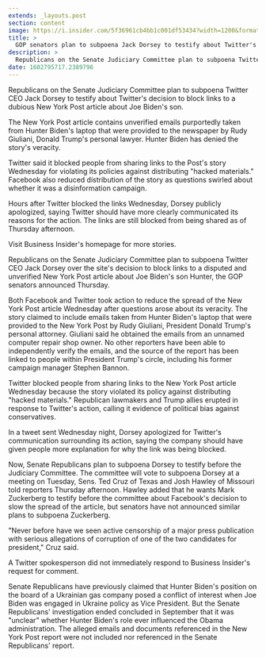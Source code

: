 ```yaml
--- 
extends: _layouts.post 
section: content 
image: https://i.insider.com/5f36961cb4bb1c001df53434?width=1200&format=jpeg 
title: > 
  GOP senators plan to subpoena Jack Dorsey to testify about Twitter's decision to block the link to an unverified and dubious story about Hunter Biden's emails 
description: > 
  Republicans on the Senate Judiciary Committee plan to subpoena Twitter CEO Jack Dorsey to testify about Twitter's decision to block links to a dubious New York Post article about Joe Biden's son.The New York Post article contains unverified emails purportedly taken from Hunter Biden's laptop that were provided to the newspaper by Rudy Giuliani, Donald Trump's personal lawyer.Now, Senate Republicans plan to subpoena Dorsey to testify before the Judiciary Committee.The committee will vote to subpoena Dorsey at a meeting on Tuesday, Sens.But the Senate Republicans' investigation ended concluded in September that it was "unclear" whether Hunter Biden's role ever influenced the Obama administration. 
date: 1602795717.2389796 
--- 
```

Republicans on the Senate Judiciary Committee plan to subpoena Twitter CEO Jack Dorsey to testify about Twitter's decision to block links to a dubious New York Post article about Joe Biden's son.

The New York Post article contains unverified emails purportedly taken from Hunter Biden's laptop that were provided to the newspaper by Rudy Giuliani, Donald Trump's personal lawyer. Hunter Biden has denied the story's veracity.

Twitter said it blocked people from sharing links to the Post's story Wednesday for violating its policies against distributing "hacked materials." Facebook also reduced distribution of the story as questions swirled about whether it was a disinformation campaign.

Hours after Twitter blocked the links Wednesday, Dorsey publicly apologized, saying Twitter should have more clearly communicated its reasons for the action. The links are still blocked from being shared as of Thursday afternoon.

Visit Business Insider's homepage for more stories.

Republicans on the Senate Judiciary Committee plan to subpoena Twitter CEO Jack Dorsey over the site's decision to block links to a disputed and unverified New York Post article about Joe Biden's son Hunter, the GOP senators announced Thursday.

Both Facebook and Twitter took action to reduce the spread of the New York Post article Wednesday after questions arose about its veracity. The story claimed to include emails taken from Hunter Biden's laptop that were provided to the New York Post by Rudy Giuliani, President Donald Trump's personal attorney. Giuliani said he obtained the emails from an unnamed computer repair shop owner. No other reporters have been able to independently verify the emails, and the source of the report has been linked to people within President Trump's circle, including his former campaign manager Stephen Bannon.

Twitter blocked people from sharing links to the New York Post article Wednesday because the story violated its policy against distributing "hacked materials." Republican lawmakers and Trump allies erupted in response to Twitter's action, calling it evidence of political bias against conservatives.

In a tweet sent Wednesday night, Dorsey apologized for Twitter's communication surrounding its action, saying the company should have given people more explanation for why the link was being blocked.

Now, Senate Republicans plan to subpoena Dorsey to testify before the Judiciary Committee. The committee will vote to subpoena Dorsey at a meeting on Tuesday, Sens. Ted Cruz of Texas and Josh Hawley of Missouri told reporters Thursday afternoon. Hawley added that he wants Mark Zuckerberg to testify before the committee about Facebook's decision to slow the spread of the article, but senators have not announced similar plans to subpoena Zuckerberg.

"Never before have we seen active censorship of a major press publication with serious allegations of corruption of one of the two candidates for president," Cruz said.

A Twitter spokesperson did not immediately respond to Business Insider's request for comment.

Senate Republicans have previously claimed that Hunter Biden's position on the board of a Ukrainian gas company posed a conflict of interest when Joe Biden was engaged in Ukraine policy as Vice President. But the Senate Republicans' investigation ended concluded in September that it was "unclear" whether Hunter Biden's role ever influenced the Obama administration. The alleged emails and documents referenced in the New York Post report were not included nor referenced in the Senate Republicans' report.